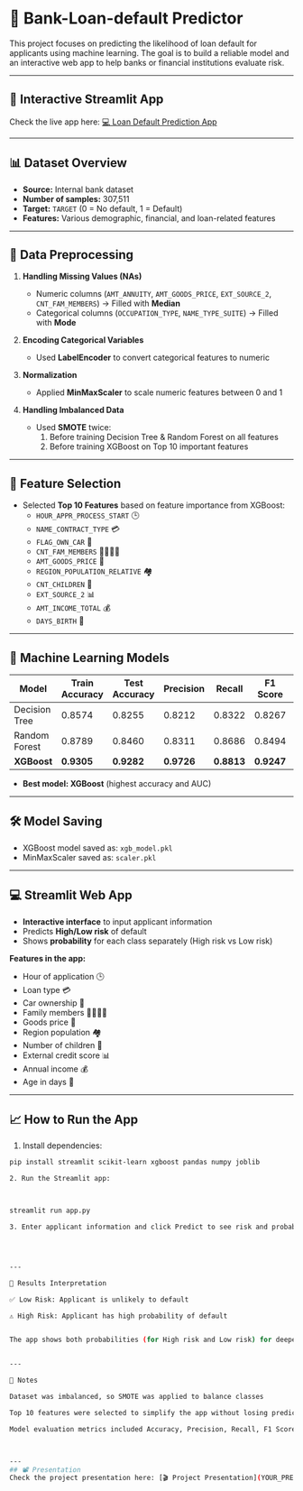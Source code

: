 # 💸 Bank-Loan-default Predictor 

This project focuses on predicting the likelihood of loan default for applicants using machine learning. The goal is to build a reliable model and an interactive web app to help banks or financial institutions evaluate risk.  

---

## 🔗 Interactive Streamlit App
Check the live app here: [💻 Loan Default Prediction App](https://bank-loan-default-predictor.streamlit.app/)

---

## 📊 Dataset Overview
- **Source:** Internal bank dataset  
- **Number of samples:** 307,511  
- **Target:** `TARGET` (0 = No default, 1 = Default)  
- **Features:** Various demographic, financial, and loan-related features  

---

## 🧹 Data Preprocessing
1. **Handling Missing Values (NAs)**  
   - Numeric columns (`AMT_ANNUITY`, `AMT_GOODS_PRICE`, `EXT_SOURCE_2`, `CNT_FAM_MEMBERS`) → Filled with **Median**  
   - Categorical columns (`OCCUPATION_TYPE`, `NAME_TYPE_SUITE`) → Filled with **Mode**  

2. **Encoding Categorical Variables**  
   - Used **LabelEncoder** to convert categorical features to numeric  

3. **Normalization**  
   - Applied **MinMaxScaler** to scale numeric features between 0 and 1  

4. **Handling Imbalanced Data**  
   - Used **SMOTE** twice:  
     1. Before training Decision Tree & Random Forest on all features  
     2. Before training XGBoost on Top 10 important features  

---

## 🌟 Feature Selection
- Selected **Top 10 Features** based on feature importance from XGBoost:
  - `HOUR_APPR_PROCESS_START` 🕒
  - `NAME_CONTRACT_TYPE` 💳
  - `FLAG_OWN_CAR` 🚗
  - `CNT_FAM_MEMBERS` 👨‍👩‍👧‍👦
  - `AMT_GOODS_PRICE` 🛒
  - `REGION_POPULATION_RELATIVE` 🏘️
  - `CNT_CHILDREN` 🧒
  - `EXT_SOURCE_2` 📊
  - `AMT_INCOME_TOTAL` 💰
  - `DAYS_BIRTH` 🎂

---

## 🤖 Machine Learning Models

| Model           | Train Accuracy | Test Accuracy | Precision | Recall | F1 Score | AUC     |
|----------------|--------------|--------------|-----------|--------|----------|---------|
| Decision Tree   | 0.8574       | 0.8255       | 0.8212    | 0.8322 | 0.8267   | 0.8874  |
| Random Forest   | 0.8789       | 0.8460       | 0.8311    | 0.8686 | 0.8494   | 0.9254  |
| **XGBoost**     | **0.9305**   | **0.9282**   | **0.9726**| **0.8813** | **0.9247** | **0.9629** |

- **Best model: XGBoost** (highest accuracy and AUC)

---

## 🛠️ Model Saving
- XGBoost model saved as: `xgb_model.pkl`  
- MinMaxScaler saved as: `scaler.pkl`  

---

## 💻 Streamlit Web App
- **Interactive interface** to input applicant information  
- Predicts **High/Low risk** of default  
- Shows **probability** for each class separately (High risk vs Low risk)  

**Features in the app:**  
- Hour of application 🕒  
- Loan type 💳  
- Car ownership 🚗  
- Family members 👨‍👩‍👧‍👦  
- Goods price 🛒  
- Region population 🏘️  
- Number of children 🧒  
- External credit score 📊  
- Annual income 💰  
- Age in days 🎂  

---

## 📈 How to Run the App
1. Install dependencies:  
```bash
pip install streamlit scikit-learn xgboost pandas numpy joblib

2. Run the Streamlit app:



streamlit run app.py

3. Enter applicant information and click Predict to see risk and probabilities.




---

🔮 Results Interpretation

✅ Low Risk: Applicant is unlikely to default

⚠️ High Risk: Applicant has high probability of default


The app shows both probabilities (for High risk and Low risk) for deeper insight.


---

📌 Notes

Dataset was imbalanced, so SMOTE was applied to balance classes

Top 10 features were selected to simplify the app without losing predictive power

Model evaluation metrics included Accuracy, Precision, Recall, F1 Score, and AUC



---
## 📽️ Presentation
Check the project presentation here: [🎬 Project Presentation](YOUR_PRESENTATION_LINK_HERE)
